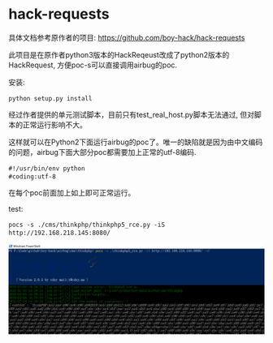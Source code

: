 # hack-requests

具体文档参考原作者的项目: https://github.com/boy-hack/hack-requests

此项目是在原作者python3版本的HackReqeust改成了python2版本的HackRequest, 方便poc-s可以直接调用airbug的poc.

安装:

	python setup.py install

经过作者提供的单元测试脚本，目前只有test_real_host.py脚本无法通过, 但对脚本的正常运行影响不大。

这样就可以在Python2下面运行airbug的poc了。唯一的缺陷就是因为由中文编码的问题，airbug下面大部分poc都需要加上正常的utf-8编码.

```
#!/usr/bin/env python        
#coding:utf-8
```
在每个poc前面加上如上即可正常运行。

test:

	pocs -s ./cms/thinkphp/thinkphp5_rce.py -iS http://192.168.218.145:8080/ 

![example](example.png)




